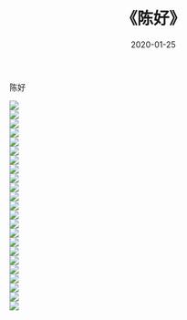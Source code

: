 ﻿---
layout: post
title:  《陈好》
date:   2020-01-25
img: http://img.660000.xyz/Sharelink/壁纸/明星魅力/华人明星/陈好/000.jpg
categories: [美女, 清纯, 唯美]
---

陈好

 ![](http://img.660000.xyz/Sharelink/壁纸/明星魅力/华人明星/陈好/001.jpg) <br>![](http://img.660000.xyz/Sharelink/壁纸/明星魅力/华人明星/陈好/002.jpg) <br>![](http://img.660000.xyz/Sharelink/壁纸/明星魅力/华人明星/陈好/003.jpg) <br>![](http://img.660000.xyz/Sharelink/壁纸/明星魅力/华人明星/陈好/004.jpg) <br>![](http://img.660000.xyz/Sharelink/壁纸/明星魅力/华人明星/陈好/005.jpg) <br>![](http://img.660000.xyz/Sharelink/壁纸/明星魅力/华人明星/陈好/006.jpg) <br>![](http://img.660000.xyz/Sharelink/壁纸/明星魅力/华人明星/陈好/007.jpg) <br>![](http://img.660000.xyz/Sharelink/壁纸/明星魅力/华人明星/陈好/008.jpg) <br>![](http://img.660000.xyz/Sharelink/壁纸/明星魅力/华人明星/陈好/009.jpg) <br>![](http://img.660000.xyz/Sharelink/壁纸/明星魅力/华人明星/陈好/010.jpg) <br>![](http://img.660000.xyz/Sharelink/壁纸/明星魅力/华人明星/陈好/011.jpg) <br>![](http://img.660000.xyz/Sharelink/壁纸/明星魅力/华人明星/陈好/012.jpg) <br>![](http://img.660000.xyz/Sharelink/壁纸/明星魅力/华人明星/陈好/013.jpg) <br>![](http://img.660000.xyz/Sharelink/壁纸/明星魅力/华人明星/陈好/014.jpg) <br>![](http://img.660000.xyz/Sharelink/壁纸/明星魅力/华人明星/陈好/015.jpg) <br>![](http://img.660000.xyz/Sharelink/壁纸/明星魅力/华人明星/陈好/016.jpg) <br>![](http://img.660000.xyz/Sharelink/壁纸/明星魅力/华人明星/陈好/017.jpg) <br>![](http://img.660000.xyz/Sharelink/壁纸/明星魅力/华人明星/陈好/018.jpg) <br>![](http://img.660000.xyz/Sharelink/壁纸/明星魅力/华人明星/陈好/019.jpg) <br>![](http://img.660000.xyz/Sharelink/壁纸/明星魅力/华人明星/陈好/020.jpg) <br>![](http://img.660000.xyz/Sharelink/壁纸/明星魅力/华人明星/陈好/021.jpg) <br>![](http://img.660000.xyz/Sharelink/壁纸/明星魅力/华人明星/陈好/022.jpg) <br>![](http://img.660000.xyz/Sharelink/壁纸/明星魅力/华人明星/陈好/023.jpg) <br>